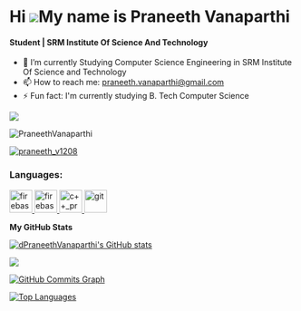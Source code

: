 Hi ![](https://user-images.githubusercontent.com/18350557/176309783-0785949b-9127-417c-8b55-ab5a4333674e.gif)My name is Praneeth Vanaparthi
======================================================================================================================================
<h4>Student | SRM Institute Of Science And Technology</h4>

- 🔭 I’m currently Studying Computer Science Engineering in SRM Institute Of Science and Technology
- 📫 How to reach me: praneeth.vanaparthi@gmail.com
- ⚡ Fun fact: I'm currently studying B. Tech Computer Science

<a href="https://www.github.com/PraneethVanaparthi" target="_blank" rel="noreferrer"><img
src="https://img.shields.io/github/followers/PraneethVanaparthi?logo=github&style=for-the-badge&color=0891b2&labelColor=1c1917" /></a>
<p align="left"> <img src="https://komarev.com/ghpvc/?username=PraneethVanaparthi&label=Profile%20views&color=0e75b6&style=flat" alt="PraneethVanaparthi" /> </p>

<p align="left"> <a href="https://twitter.com/praneeth_v1208" target="blank"><img src="https://img.shields.io/twitter/follow/codewithbiki?logo=twitter&style=for-the-badge" alt="praneeth_v1208" /></a> </p>

<h3 align="left">Languages:</h3>
</a> </a> <a href="https://firebase.google.com/" target="_blank" rel="noreferrer"> <img src="https://cdn4.iconfinder.com/data/icons/logos-and-brands/512/267_Python_logo-512.png" alt="firebase" width="40" height="40"/> </a> <a href="https://firebase.google.com/" target="_blank" rel="noreferrer"> <img src="https://upload.wikimedia.org/wikipedia/commons/thumb/9/99/Unofficial_JavaScript_logo_2.svg/2048px-Unofficial_JavaScript_logo_2.svg.png" alt="firebase" width="40" height="40"/> </a> <a href="https://flutter.dev" target="_blank" rel="noreferrer"> <img src="https://upload.wikimedia.org/wikipedia/commons/thumb/1/18/ISO_C%2B%2B_Logo.svg/1200px-ISO_C%2B%2B_Logo.svg.png" alt="c++_programing_Language" width="40" height="40"/> </a> <a href="https://git-scm.com/" target="_blank" rel="noreferrer"> <img src="https://upload.wikimedia.org/wikipedia/commons/thumb/1/18/C_Programming_Language.svg/695px-C_Programming_Language.svg.png" alt="git" width="40" height="40"/> </a> 



<b>My GitHub Stats</b>

<a href="http://www.github.com/PraneethVanaparthi"><img src="https://github-readme-stats.vercel.app/api?username=dipayansarkar47&show_icons=true&hide=&count_private=true&title_color=22c55e&text_color=ffffff&icon_color=0891b2&bg_color=1c1917&hide_border=true&show_icons=true" alt="dPraneethVanaparthi's GitHub stats" /></a>

<a href="http://www.github.com/PraneethVanaparthi"><img src="https://github-readme-streak-stats.herokuapp.com/?user=PraneethVanaparthi&stroke=ffffff&background=1c1917&ring=22c55e&fire=22c55e&currStreakNum=ffffff&currStreakLabel=22c55e&sideNums=ffffff&sideLabels=ffffff&dates=ffffff&hide_border=true" /></a>

<a href="http://www.github.com/PraneethVanaparthi"><img src="https://github-readme-activity-graph.cyclic.app/graph?username=PraneethVanaparthi&bg_color=1c1917&color=ffffff&line=0891b2&point=ffffff&area_color=1c1917&area=true&hide_border=true&custom_title=GitHub%20Commits%20Graph" alt="GitHub Commits Graph" /></a>

<a href="https://github.com/PraneethVanaparthi" align="left"><img src="https://github-readme-stats.vercel.app/api/top-langs/?username=PraneethVanaparthi&langs_count=10&title_color=22c55e&text_color=ffffff&icon_color=0891b2&bg_color=1c1917&hide_border=true&locale=en&custom_title=Top%20%Languages" alt="Top Languages" /></a>

